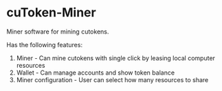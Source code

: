 # cuToken-Miner
Miner software for mining cutokens. 

Has the following features:
1) Miner - Can mine cutokens with single click by leasing local computer resources
2) Wallet - Can manage accounts and show token balance
3) Miner configuration - User can select how many resources to share

